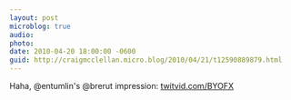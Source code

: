 ```yaml
---
layout: post
microblog: true
audio: 
photo: 
date: 2010-04-20 18:00:00 -0600
guid: http://craigmcclellan.micro.blog/2010/04/21/t12590889879.html
---
```

Haha, @entumlin's @brerut impression:  [twitvid.com/BYOFX](http://twitvid.com/BYOFX)
